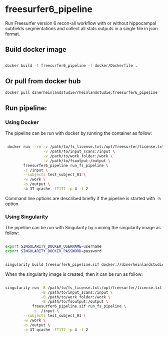 # freesurfer6_pipeline
Run Freesurfer version 6 recon-all workflow with or without hippocampal subfields segmentations and collect all stats outputs in a single file in json format.

## Build docker image

```bash

docker build -t freesurfer6_pipeline -f docker/Dockerfile .

```

## Or pull from docker hub
```
docker pull dznerheinlandstudie/rheinlandstudie:freesurfer6_pipeline
```

## Run pipeline: 

### Using Docker

The pipeline can be run with docker by running the container as follow:


```bash

 docker run --rm -v /path/to/fs_license.txt:/opt/freesurfer/license.txt \
                 -v /path/to/input_scans:/input \
                 -v /path/to/work_folder:/work \
                 -v /path/to/fsoutput:/output \
        freesurfer6_pipeline run_fs_pipeline \
        -s /input \
        --subjects test_subject_01 \
        -w /work \
        -o /output \ 
        -a 3T qcache -fT1T2 -p 4 -t 2

```

Command line options are described briefly if the pipeline is started with ```-h ``` option.


### Using Singularity

The pipeline can be run with Singularity by running the singularity image as follow:

```bash

export SINGULARITY_DOCKER_USERNAME=username
export SINGULARITY_DOCKER_PASSWORD=password


singularity build freesurfer6_pipeline.sif docker://dznerheinlandstudie/rheinlandstudie:freesurfer6_pipeline

```

When the singularity image is created, then it can be run as follow:

```bash

singularity run -B /path/to/fs_license.txt:/opt/freesurfer/license.txt \
                -B /path/to/input_scans:/input \
                -B /path/to/work_folder:/work \
                -B /path/to/fsoutput:/output \
            freesurfer6_pipeline.sif run_fs_pipeline \
            -s  /input \
        --subjects test_subject_01 \
        -w /work \
        -o /output \
        -a 3T qcache -fT1T2 -p 4 -t 2
```



